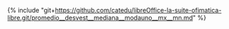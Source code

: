 {% include "git+https://github.com/catedu/libreOffice-la-suite-ofimatica-libre.git/promedio__desvest__mediana__modauno__mx__mn.md" %}